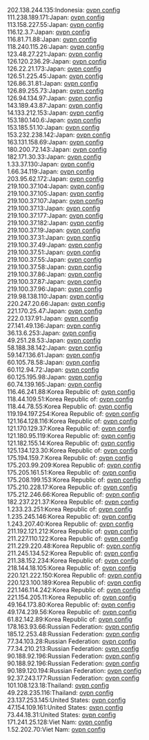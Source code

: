 202.138.244.135:Indonesia: [ovpn config](vpn/202_138_244_135.ovpn)  
111.238.189.171:Japan: [ovpn config](vpn/111_238_189_171.ovpn)  
113.158.227.55:Japan: [ovpn config](vpn/113_158_227_55.ovpn)  
116.12.3.7:Japan: [ovpn config](vpn/116_12_3_7.ovpn)  
116.81.71.88:Japan: [ovpn config](vpn/116_81_71_88.ovpn)  
118.240.115.26:Japan: [ovpn config](vpn/118_240_115_26.ovpn)  
123.48.27.221:Japan: [ovpn config](vpn/123_48_27_221.ovpn)  
126.120.236.29:Japan: [ovpn config](vpn/126_120_236_29.ovpn)  
126.22.21.173:Japan: [ovpn config](vpn/126_22_21_173.ovpn)  
126.51.225.45:Japan: [ovpn config](vpn/126_51_225_45.ovpn)  
126.86.31.81:Japan: [ovpn config](vpn/126_86_31_81.ovpn)  
126.89.255.73:Japan: [ovpn config](vpn/126_89_255_73.ovpn)  
126.94.134.97:Japan: [ovpn config](vpn/126_94_134_97.ovpn)  
143.189.43.87:Japan: [ovpn config](vpn/143_189_43_87.ovpn)  
14.133.212.153:Japan: [ovpn config](vpn/14_133_212_153.ovpn)  
153.180.140.6:Japan: [ovpn config](vpn/153_180_140_6.ovpn)  
153.185.51.10:Japan: [ovpn config](vpn/153_185_51_10.ovpn)  
153.232.238.142:Japan: [ovpn config](vpn/153_232_238_142.ovpn)  
163.131.158.69:Japan: [ovpn config](vpn/163_131_158_69.ovpn)  
180.200.72.143:Japan: [ovpn config](vpn/180_200_72_143.ovpn)  
182.171.30.33:Japan: [ovpn config](vpn/182_171_30_33.ovpn)  
1.33.37.130:Japan: [ovpn config](vpn/1_33_37_130.ovpn)  
1.66.34.119:Japan: [ovpn config](vpn/1_66_34_119.ovpn)  
203.95.62.172:Japan: [ovpn config](vpn/203_95_62_172.ovpn)  
219.100.37.104:Japan: [ovpn config](vpn/219_100_37_104.ovpn)  
219.100.37.105:Japan: [ovpn config](vpn/219_100_37_105.ovpn)  
219.100.37.107:Japan: [ovpn config](vpn/219_100_37_107.ovpn)  
219.100.37.13:Japan: [ovpn config](vpn/219_100_37_13.ovpn)  
219.100.37.177:Japan: [ovpn config](vpn/219_100_37_177.ovpn)  
219.100.37.182:Japan: [ovpn config](vpn/219_100_37_182.ovpn)  
219.100.37.19:Japan: [ovpn config](vpn/219_100_37_19.ovpn)  
219.100.37.31:Japan: [ovpn config](vpn/219_100_37_31.ovpn)  
219.100.37.49:Japan: [ovpn config](vpn/219_100_37_49.ovpn)  
219.100.37.51:Japan: [ovpn config](vpn/219_100_37_51.ovpn)  
219.100.37.55:Japan: [ovpn config](vpn/219_100_37_55.ovpn)  
219.100.37.58:Japan: [ovpn config](vpn/219_100_37_58.ovpn)  
219.100.37.86:Japan: [ovpn config](vpn/219_100_37_86.ovpn)  
219.100.37.87:Japan: [ovpn config](vpn/219_100_37_87.ovpn)  
219.100.37.96:Japan: [ovpn config](vpn/219_100_37_96.ovpn)  
219.98.138.110:Japan: [ovpn config](vpn/219_98_138_110.ovpn)  
220.247.20.66:Japan: [ovpn config](vpn/220_247_20_66.ovpn)  
221.170.25.47:Japan: [ovpn config](vpn/221_170_25_47.ovpn)  
222.0.137.91:Japan: [ovpn config](vpn/222_0_137_91.ovpn)  
27.141.49.136:Japan: [ovpn config](vpn/27_141_49_136.ovpn)  
36.13.6.253:Japan: [ovpn config](vpn/36_13_6_253.ovpn)  
49.251.28.53:Japan: [ovpn config](vpn/49_251_28_53.ovpn)  
58.188.38.142:Japan: [ovpn config](vpn/58_188_38_142.ovpn)  
59.147.136.61:Japan: [ovpn config](vpn/59_147_136_61.ovpn)  
60.105.78.58:Japan: [ovpn config](vpn/60_105_78_58.ovpn)  
60.112.94.72:Japan: [ovpn config](vpn/60_112_94_72.ovpn)  
60.125.195.98:Japan: [ovpn config](vpn/60_125_195_98.ovpn)  
60.74.139.165:Japan: [ovpn config](vpn/60_74_139_165.ovpn)  
116.46.241.88:Korea Republic of: [ovpn config](vpn/116_46_241_88.ovpn)  
118.44.109.51:Korea Republic of: [ovpn config](vpn/118_44_109_51.ovpn)  
118.44.78.55:Korea Republic of: [ovpn config](vpn/118_44_78_55.ovpn)  
119.194.197.254:Korea Republic of: [ovpn config](vpn/119_194_197_254.ovpn)  
121.164.128.116:Korea Republic of: [ovpn config](vpn/121_164_128_116.ovpn)  
121.170.129.37:Korea Republic of: [ovpn config](vpn/121_170_129_37.ovpn)  
121.180.95.119:Korea Republic of: [ovpn config](vpn/121_180_95_119.ovpn)  
121.182.155.14:Korea Republic of: [ovpn config](vpn/121_182_155_14.ovpn)  
125.134.123.30:Korea Republic of: [ovpn config](vpn/125_134_123_30.ovpn)  
175.194.159.7:Korea Republic of: [ovpn config](vpn/175_194_159_7.ovpn)  
175.203.99.209:Korea Republic of: [ovpn config](vpn/175_203_99_209.ovpn)  
175.205.161.51:Korea Republic of: [ovpn config](vpn/175_205_161_51.ovpn)  
175.208.199.153:Korea Republic of: [ovpn config](vpn/175_208_199_153.ovpn)  
175.210.228.17:Korea Republic of: [ovpn config](vpn/175_210_228_17.ovpn)  
175.212.246.66:Korea Republic of: [ovpn config](vpn/175_212_246_66.ovpn)  
182.237.221.37:Korea Republic of: [ovpn config](vpn/182_237_221_37.ovpn)  
1.233.23.251:Korea Republic of: [ovpn config](vpn/1_233_23_251.ovpn)  
1.235.245.146:Korea Republic of: [ovpn config](vpn/1_235_245_146.ovpn)  
1.243.207.40:Korea Republic of: [ovpn config](vpn/1_243_207_40.ovpn)  
211.192.121.212:Korea Republic of: [ovpn config](vpn/211_192_121_212.ovpn)  
211.227.110.122:Korea Republic of: [ovpn config](vpn/211_227_110_122.ovpn)  
211.229.220.48:Korea Republic of: [ovpn config](vpn/211_229_220_48.ovpn)  
211.245.134.52:Korea Republic of: [ovpn config](vpn/211_245_134_52.ovpn)  
211.38.152.234:Korea Republic of: [ovpn config](vpn/211_38_152_234.ovpn)  
218.144.18.105:Korea Republic of: [ovpn config](vpn/218_144_18_105.ovpn)  
220.121.222.150:Korea Republic of: [ovpn config](vpn/220_121_222_150.ovpn)  
220.123.100.189:Korea Republic of: [ovpn config](vpn/220_123_100_189.ovpn)  
221.146.114.242:Korea Republic of: [ovpn config](vpn/221_146_114_242.ovpn)  
221.154.205.11:Korea Republic of: [ovpn config](vpn/221_154_205_11.ovpn)  
49.164.173.80:Korea Republic of: [ovpn config](vpn/49_164_173_80.ovpn)  
49.174.239.56:Korea Republic of: [ovpn config](vpn/49_174_239_56.ovpn)  
61.82.142.89:Korea Republic of: [ovpn config](vpn/61_82_142_89.ovpn)  
178.163.93.66:Russian Federation: [ovpn config](vpn/178_163_93_66.ovpn)  
185.12.253.48:Russian Federation: [ovpn config](vpn/185_12_253_48.ovpn)  
77.34.103.28:Russian Federation: [ovpn config](vpn/77_34_103_28.ovpn)  
77.34.210.213:Russian Federation: [ovpn config](vpn/77_34_210_213.ovpn)  
90.188.92.196:Russian Federation: [ovpn config](vpn/90_188_92_196.ovpn)  
90.188.92.196:Russian Federation: [ovpn config](vpn/90_188_92_196.ovpn)  
90.189.120.194:Russian Federation: [ovpn config](vpn/90_189_120_194.ovpn)  
92.37.243.177:Russian Federation: [ovpn config](vpn/92_37_243_177.ovpn)  
101.108.123.18:Thailand: [ovpn config](vpn/101_108_123_18.ovpn)  
49.228.235.116:Thailand: [ovpn config](vpn/49_228_235_116.ovpn)  
23.137.253.145:United States: [ovpn config](vpn/23_137_253_145.ovpn)  
47.154.109.161:United States: [ovpn config](vpn/47_154_109_161.ovpn)  
73.44.18.31:United States: [ovpn config](vpn/73_44_18_31.ovpn)  
171.241.25.128:Viet Nam: [ovpn config](vpn/171_241_25_128.ovpn)  
1.52.202.70:Viet Nam: [ovpn config](vpn/1_52_202_70.ovpn)  
